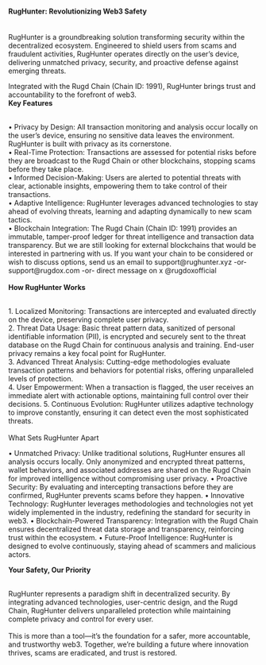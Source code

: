 

<B><H4>RugHunter: Revolutionizing Web3 Safety<P></H4></B>
<BR>
RugHunter is a groundbreaking solution transforming security within the decentralized ecosystem. Engineered to shield users from scams and fraudulent activities, RugHunter operates directly on the user’s device, delivering unmatched privacy, security, and proactive defense against emerging threats. 
<P>Integrated with the Rugd Chain (Chain ID: 1991), RugHunter brings trust and accountability to the forefront of web3.
<BR>
<B>Key Features<P></B>
<BR>	•	Privacy by Design: All transaction monitoring and analysis occur locally on the user’s device, ensuring no sensitive data leaves the environment. RugHunter is built 
                with privacy as its cornerstone.
<BR>	•	Real-Time Protection: Transactions are assessed for potential risks before they are broadcast to the Rugd Chain or other blockchains, stopping scams before they 
                take place.
<BR>	•	Informed Decision-Making: Users are alerted to potential threats with clear, actionable insights, empowering them to take control of their transactions.
<BR>	•	Adaptive Intelligence: RugHunter leverages advanced technologies to stay ahead of evolving threats, learning and adapting dynamically to new scam tactics.
<BR>	•	Blockchain Integration: The Rugd Chain (Chain ID: 1991) provides an immutable, tamper-proof ledger for threat intelligence and transaction data transparency. But we 
                are still looking for external blockchains that would be interested in partnering with us.  If you want your chain to be considered or wish to discuss options, 
               send us an email to support@rughunter.xyz  -or-  support@rugdox.com  -or-  direct message on x @rugdoxofficial 
<BR>
<BR>
<B>How RugHunter Works<P></P></B>
<BR>	1.	Localized Monitoring: Transactions are intercepted and evaluated directly on the device, preserving complete user privacy.
<BR>	2.	Threat Data Usage: Basic threat pattern data, sanitized of personal identifiable information (PII), is encrypted and securely sent to the threat database on the 
                Rugd Chain 
                for continuous analysis and training. End-user privacy remains a key focal point for RugHunter.
<BR>	3.	Advanced Threat Analysis: Cutting-edge methodologies evaluate transaction patterns and behaviors for potential risks, offering unparalleled levels of protection.
<BR>	4.	User Empowerment: When a transaction is flagged, the user receives an immediate alert with actionable options, maintaining full control over their decisions.
	5.	Continuous Evolution: RugHunter utilizes adaptive technology to improve constantly, ensuring it can detect even the most sophisticated threats.
<BR>
<BR>
<B></B>What Sets RugHunter Apart <P></B>
	•	Unmatched Privacy: Unlike traditional solutions, RugHunter ensures all analysis occurs locally. Only anonymized and encrypted threat patterns, wallet behaviors, and 
                associated addresses are shared on the Rugd Chain for improved intelligence without compromising user privacy.
	•	Proactive Security: By evaluating and intercepting transactions before they are confirmed, RugHunter prevents scams before they happen.
	•	Innovative Technology: RugHunter leverages methodologies and technologies not yet widely implemented in the industry, redefining the standard for security in web3.
	•	Blockchain-Powered Transparency: Integration with the Rugd Chain ensures decentralized threat data storage and transparency, reinforcing trust within the ecosystem.
	•	Future-Proof Intelligence: RugHunter is designed to evolve continuously, staying ahead of scammers and malicious actors.

<B>Your Safety, Our Priority<P></B>
<BR>
RugHunter represents a paradigm shift in decentralized security. By integrating advanced technologies, user-centric design, and the Rugd Chain, RugHunter delivers unparalleled protection while maintaining complete privacy and control for every user.
<BR>
<BR>This is more than a tool—it’s the foundation for a safer, more accountable, and trustworthy web3. Together, we’re building a future where innovation thrives, scams are eradicated, and trust is restored.
